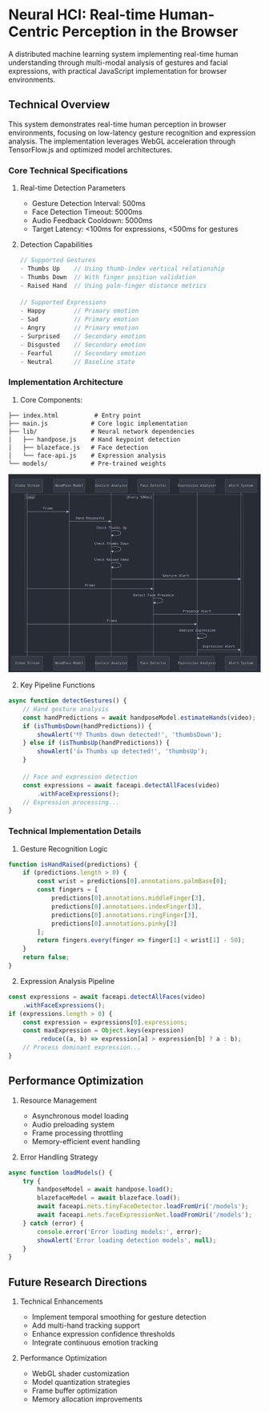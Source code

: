 # Neural HCI: Real-time Human-Centric Perception in the Browser

A distributed machine learning system implementing real-time human understanding through multi-modal analysis of gestures and facial expressions, with practical JavaScript implementation for browser environments.

## Technical Overview

This system demonstrates real-time human perception in browser environments, focusing on low-latency gesture recognition and expression analysis. The implementation leverages WebGL acceleration through TensorFlow.js and optimized model architectures.

### Core Technical Specifications

1. Real-time Detection Parameters
   - Gesture Detection Interval: 500ms
   - Face Detection Timeout: 5000ms
   - Audio Feedback Cooldown: 5000ms
   - Target Latency: <100ms for expressions, <500ms for gestures

2. Detection Capabilities
   ```javascript
   // Supported Gestures
   - Thumbs Up    // Using thumb-index vertical relationship
   - Thumbs Down  // With finger position validation
   - Raised Hand  // Using palm-finger distance metrics

   // Supported Expressions
   - Happy        // Primary emotion
   - Sad          // Primary emotion
   - Angry        // Primary emotion
   - Surprised    // Secondary emotion
   - Disgusted    // Secondary emotion
   - Fearful      // Secondary emotion
   - Neutral      // Baseline state
   ```

### Implementation Architecture

1. Core Components:
```
├── index.html          # Entry point
├── main.js            # Core logic implementation
├── lib/               # Neural network dependencies
│   ├── handpose.js    # Hand keypoint detection
│   ├── blazeface.js   # Face detection
│   └── face-api.js    # Expression analysis
└── models/            # Pre-trained weights
```
![Arch Pipeline](../assets/ex05-pipeline.png)

2. Key Pipeline Functions
```javascript
async function detectGestures() {
    // Hand gesture analysis
    const handPredictions = await handposeModel.estimateHands(video);
    if (isThumbsDown(handPredictions)) {
        showAlert('👎 Thumbs down detected!', 'thumbsDown');
    } else if (isThumbsUp(handPredictions)) {
        showAlert('👍 Thumbs up detected!', 'thumbsUp');
    }
    
    // Face and expression detection
    const expressions = await faceapi.detectAllFaces(video)
        .withFaceExpressions();
    // Expression processing...
}
```

### Technical Implementation Details

1. Gesture Recognition Logic
```javascript
function isHandRaised(predictions) {
    if (predictions.length > 0) {
        const wrist = predictions[0].annotations.palmBase[0];
        const fingers = [
            predictions[0].annotations.middleFinger[3],
            predictions[0].annotations.indexFinger[3],
            predictions[0].annotations.ringFinger[3],
            predictions[0].annotations.pinky[3]
        ];
        return fingers.every(finger => finger[1] < wrist[1] - 50);
    }
    return false;
}
```

2. Expression Analysis Pipeline
```javascript
const expressions = await faceapi.detectAllFaces(video)
    .withFaceExpressions();
if (expressions.length > 0) {
    const expression = expressions[0].expressions;
    const maxExpression = Object.keys(expression)
        .reduce((a, b) => expression[a] > expression[b] ? a : b);
    // Process dominant expression...
}
```

## Performance Optimization

1. Resource Management
   - Asynchronous model loading
   - Audio preloading system
   - Frame processing throttling
   - Memory-efficient event handling

2. Error Handling Strategy
```javascript
async function loadModels() {
    try {
        handposeModel = await handpose.load();
        blazefaceModel = await blazeface.load();
        await faceapi.nets.tinyFaceDetector.loadFromUri('/models');
        await faceapi.nets.faceExpressionNet.loadFromUri('/models');
    } catch (error) {
        console.error('Error loading models:', error);
        showAlert('Error loading detection models', null);
    }
}
```

## Future Research Directions

1. Technical Enhancements
   - Implement temporal smoothing for gesture detection
   - Add multi-hand tracking support
   - Enhance expression confidence thresholds
   - Integrate continuous emotion tracking

2. Performance Optimization
   - WebGL shader customization
   - Model quantization strategies
   - Frame buffer optimization
   - Memory allocation improvements